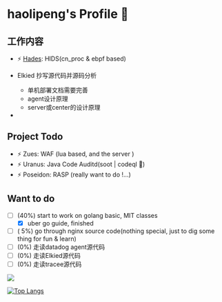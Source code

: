 # haolipeng's Profile 👋

## 工作内容

- ⚡ [Hades](https://github.com/chriskaliX/Hades): HIDS(cn_proc & ebpf based)
- Elkied 抄写源代码并源码分析
  - 单机部署文档需要完善
  - agent设计原理
  - server或center的设计原理

-  

## Project Todo

- ⚡ Zues: WAF (lua based, and the server )
- ⚡ Uranus: Java Code Auditd(soot | codeql 🌟)
- ⚡ Poseidon: RASP (really want to do !...)

## Want to do



- [ ] (40%) start to work on golang basic, MIT classes
  - [x] uber go guide, finished  
- [ ] ( 5%) go through nginx source code(nothing special, just to dig some thing for fun & learn)
- [ ] (0%) 走读datadog agent源代码 
- [ ] (0%) 走读Elkied源代码 
- [ ] (0%) 走读tracee源代码 

![](https://github-readme-stats.vercel.app/api?username=haolipeng&show_icons=true&hide_title=false&include_all_commits=true)

[![Top Langs](https://github-readme-stats.vercel.app/api/top-langs/?username=chriskalix&hide=css,html)]()
